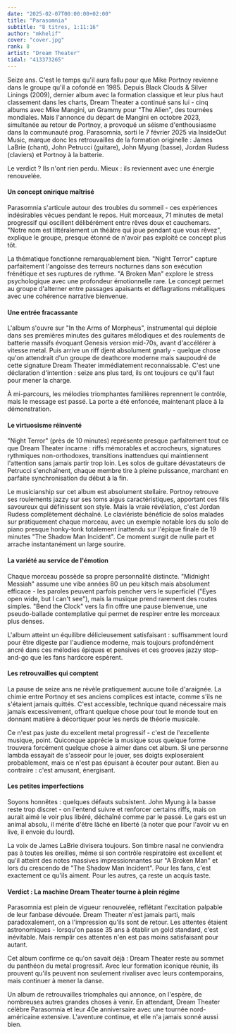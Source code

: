 ```yaml
---
date: "2025-02-07T00:00:00+02:00"
title: "Parasomnia"
subtitle: "8 titres, 1:11:16"
author: "mkhelif"
cover: "cover.jpg"
rank: 8
artist: "Dream Theater"
tidal: "413373265"
---
```


Seize ans. C'est le temps qu'il aura fallu pour que Mike Portnoy revienne dans le groupe qu'il a cofondé en 1985. Depuis
Black Clouds & Silver Linings (2009), dernier album avec la formation classique et leur plus haut classement dans les
charts, Dream Theater a continué sans lui - cinq albums avec Mike Mangini, un Grammy pour "The Alien", des tournées
mondiales. Mais l'annonce du départ de Mangini en octobre 2023, simultanée au retour de Portnoy, a provoqué un séisme
d'enthousiasme dans la communauté prog. Parasomnia, sorti le 7 février 2025 via InsideOut Music, marque donc les
retrouvailles de la formation originelle : James LaBrie (chant), John Petrucci (guitare), John Myung (basse), Jordan
Rudess (claviers) et Portnoy à la batterie.

Le verdict ? Ils n'ont rien perdu. Mieux : ils reviennent avec une énergie renouvelée.

#### Un concept onirique maîtrisé

Parasomnia s'articule autour des troubles du sommeil - ces expériences indésirables vécues pendant le repos. Huit
morceaux, 71 minutes de metal progressif qui oscillent délibérément entre rêves doux et cauchemars. "Notre nom est
littéralement un théâtre qui joue pendant que vous rêvez", explique le groupe, presque étonné de n'avoir pas exploité ce
concept plus tôt.

La thématique fonctionne remarquablement bien. "Night Terror" capture parfaitement l'angoisse des terreurs nocturnes
dans son exécution frénétique et ses ruptures de rythme. "A Broken Man" explore le stress psychologique avec une
profondeur émotionnelle rare. Le concept permet au groupe d'alterner entre passages apaisants et déflagrations
métalliques avec une cohérence narrative bienvenue.

#### Une entrée fracassante

L'album s'ouvre sur "In the Arms of Morpheus", instrumental qui déploie dans ses premières minutes des guitares
mélodiques et des roulements de batterie massifs évoquant Genesis version mid-70s, avant d'accélérer à vitesse metal.
Puis arrive un riff djent absolument gnarly - quelque chose qu'on attendrait d'un groupe de deathcore moderne mais
saupoudré de cette signature Dream Theater immédiatement reconnaissable. C'est une déclaration d'intention : seize ans
plus tard, ils ont toujours ce qu'il faut pour mener la charge.

À mi-parcours, les mélodies triomphantes familières reprennent le contrôle, mais le message est passé. La porte a été
enfoncée, maintenant place à la démonstration.

#### Le virtuosisme réinventé

"Night Terror" (près de 10 minutes) représente presque parfaitement tout ce que Dream Theater incarne : riffs mémorables
et accrocheurs, signatures rythmiques non-orthodoxes, transitions inattendues qui maintiennent l'attention sans jamais
partir trop loin. Les solos de guitare dévastateurs de Petrucci s'enchaînent, chaque membre tire à pleine puissance,
marchant en parfaite synchronisation du début à la fin.

Le musicianship sur cet album est absolument stellaire. Portnoy retrouve ses roulements jazzy sur ses toms aigus
caractéristiques, apportant ces fills savoureux qui définissent son style. Mais la vraie révélation, c'est Jordan Rudess
complètement déchaîné. Le claviériste bénéficie de solos malades sur pratiquement chaque morceau, avec un exemple
notable lors du solo de piano presque honky-tonk totalement inattendu sur l'épique finale de 19 minutes "The Shadow Man
Incident". Ce moment surgit de nulle part et arrache instantanément un large sourire.

#### La variété au service de l'émotion

Chaque morceau possède sa propre personnalité distincte. "Midnight Messiah" assume une vibe années 80 un peu kitsch mais
absolument efficace - les paroles peuvent parfois pencher vers le superficiel ("Eyes open wide, but I can't see"), mais
la musique prend rarement des routes simples. "Bend the Clock" vers la fin offre une pause bienvenue, une pseudo-ballade
contemplative qui permet de respirer entre les morceaux plus denses.

L'album atteint un équilibre délicieusement satisfaisant : suffisamment lourd pour être digeste par l'audience moderne,
mais toujours profondément ancré dans ces mélodies épiques et pensives et ces grooves jazzy stop-and-go que les fans
hardcore espèrent.

#### Les retrouvailles qui comptent

La pause de seize ans ne révèle pratiquement aucune toile d'araignée. La chimie entre Portnoy et ses anciens complices
est intacte, comme s'ils ne s'étaient jamais quittés. C'est accessible, technique quand nécessaire mais jamais
excessivement, offrant quelque chose pour tout le monde tout en donnant matière à décortiquer pour les nerds de théorie
musicale.

Ce n'est pas juste du excellent metal progressif - c'est de l'excellente musique, point. Quiconque apprécie la musique
sous quelque forme trouvera forcément quelque chose à aimer dans cet album. Si une personne lambda essayait de s'asseoir
pour le jouer, ses doigts exploseraient probablement, mais ce n'est pas épuisant à écouter pour autant. Bien au
contraire : c'est amusant, énergisant.

#### Les petites imperfections

Soyons honnêtes : quelques défauts subsistent. John Myung à la basse reste trop discret - on l'entend suivre et
renforcer certains riffs, mais on aurait aimé le voir plus libéré, déchaîné comme par le passé. Le gars est un animal
absolu, il mérite d'être lâché en liberté (à noter que pour l'avoir vu en live, il envoie du lourd).

La voix de James LaBrie divisera toujours. Son timbre nasal ne conviendra pas à toutes les oreilles, même si son
contrôle respiratoire est excellent et qu'il atteint des notes massives impressionnantes sur "A Broken Man" et lors du
crescendo de "The Shadow Man Incident". Pour les fans, c'est exactement ce qu'ils aiment. Pour les autres, ça reste un
acquis taste.

#### Verdict : La machine Dream Theater tourne à plein régime

Parasomnia est plein de vigueur renouvelée, reflétant l'excitation palpable de leur fanbase dévouée. Dream Theater
n'est jamais parti, mais paradoxalement, on a l'impression qu'ils sont de retour. Les attentes étaient astronomiques -
lorsqu'on passe 35 ans à établir un gold standard, c'est inévitable. Mais remplir ces attentes n'en est pas moins
satisfaisant pour autant.

Cet album confirme ce qu'on savait déjà : Dream Theater reste au sommet du panthéon du metal progressif. Avec leur
formation iconique réunie, ils prouvent qu'ils peuvent non seulement rivaliser avec leurs contemporains, mais continuer
à mener la danse.

Un album de retrouvailles triomphales qui annonce, on l'espère, de nombreuses autres grandes choses à venir. En
attendant, Dream Theater célèbre Parasomnia et leur 40e anniversaire avec une tournée nord-américaine extensive.
L'aventure continue, et elle n'a jamais sonné aussi bien.

